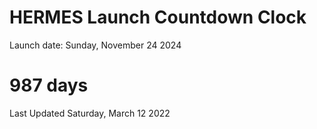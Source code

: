 # HERMES Launch Countdown Clock

Launch date: Sunday, November 24 2024
# 987 days

Last Updated Saturday, March 12 2022